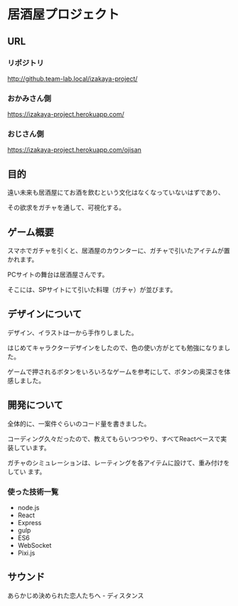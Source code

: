 # 居酒屋プロジェクト

## URL

### リポジトリ

http://github.team-lab.local/izakaya-project/

### おかみさん側

https://izakaya-project.herokuapp.com/

### おじさん側

https://izakaya-project.herokuapp.com/ojisan

## 目的

遠い未来も居酒屋にてお酒を飲むという文化はなくなっていないはずであり、

その欲求をガチャを通して、可視化する。

## ゲーム概要

スマホでガチャを引くと、居酒屋のカウンターに、ガチャで引いたアイテムが置かれます。

PCサイトの舞台は居酒屋さんです。

そこには、SPサイトにて引いた料理（ガチャ）が並びます。

## デザインについて

デザイン、イラストは一から手作りしました。

はじめてキャラクターデザインをしたので、色の使い方がとても勉強になりました。

ゲームで押されるボタンをいろいろなゲームを参考にして、ボタンの奥深さを体感しました。

## 開発について

全体的に、一案件ぐらいのコード量を書きました。

コーディング久々だったので、教えてもらいつつやり、すべてReactベースで実装しています。

ガチャのシミュレーションは、レーティングを各アイテムに設けて、重み付けをしてい
ます。

### 使った技術一覧

* node.js
* React
* Express
* gulp
* ES6
* WebSocket
* Pixi.js

## サウンド

あらかじめ決められた恋人たちへ - ディスタンス

